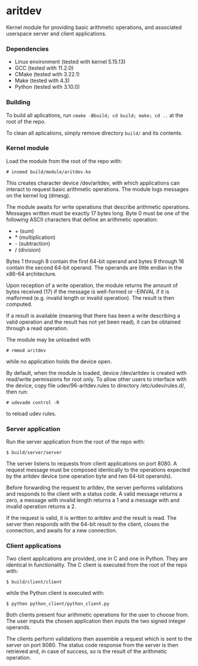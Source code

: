 # aritdev
Kernel module for providing basic arithmetic operations, and associated userspace server and client applications.

### Dependencies
- Linux environment (tested with kernel 5.15.13)
- GCC (tested with 11.2.0)
- CMake (tested with 3.22.1)
- Make (tested with 4.3)
- Python (tested with 3.10.0)

### Building
To build all aplications, run
`cmake -Bbuild; cd build; make; cd ..`
at the root of the repo.

To clean all aplications, simply remove directory `build/` and its contents.

### Kernel module
Load the module from the root of the repo with:

`# insmod build/module/aritdev.ko`

This creates character device /dev/aritdev, with which applications can interact to request basic arithmetic operations. The module logs messages on the kernel log (dmesg).

The module awaits for write operations that describe arithmetic operations. Messages written must be exactly 17 bytes long. Byte 0 must be one of the following ASCII characters that define an arithmetic operation:
- \+ (sum)
- \* (multiplication)
- \- (subtraction)
- \/ (division)

Bytes 1 through 8 contain the first 64-bit operand and bytes 9 through 16 contain the second 64-bit operand. The operands are little endian in the x86-64 architecture.

Upon reception of a write operation, the module returns the amount of bytes received (17) if the message is well-formed or -EINVAL if it is malformed (e.g. invalid length or invalid operation). The result is then computed.

If a result is available (meaning that there has been a write describing a valid operation and the result has not yet been read), it can be obtained through a read operation.

The module may be unloaded with

`# rmmod aritdev`

while no application holds the device open.

By default, when the module is loaded, device /dev/aritdev is created with read/write permissions for root only. To allow other users to interface with the device, copy file udev/96-aritdev.rules to directory /etc/udev/rules.d/, then run:

`# udevadm control -R`

to reload udev rules.

### Server application
Run the server application from the root of the repo with:

`$ build/server/server`

The server listens to requests from client applications on port 8080.
A request message must be composed identically to the operations expected by the aritdev device (one operation byte and two 64-bit operands).

Before forwarding the request to aritdev, the server performs validations and responds to the client with a status code. A valid message returns a zero, a message with invalid length returns a 1 and a message with and invalid operation returns a 2.

If the request is valid, it is written to aritdev and the result is read. The server then responds with the 64-bit result to the client, closes the connection, and awaits for a new connection.

### Client applications
Two client applications are provided, one in C and one in Python.
They are identical in functionality.
The C client is executed from the root of the repo with:

`$ build/client/client`

while the Python client is executed with:

`$ python python_client/python_client.py`

Both clients present four arithmetic operations for the user to choose from.
The user inputs the chosen application then inputs the two signed integer operands.

The clients perform validations then assemble a request which is sent to the server on port 8080.
The status code response from the server is then retrieved and, in case of success, so is the result of the arithmetic operation.

